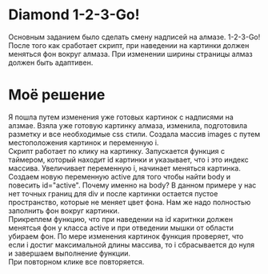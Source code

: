 # Diamond 1-2-3-Go!
Основным заданием было сделать смену надписей на алмазе. 1-2-3-Go! После того как сработает скрипт, при наведении на картинки должен меняться фон вокруг алмаза. При изменении ширины страницы алмаз должен быть адаптивен.
# Моё решение
Я пошла путем изменения уже готовых картинок с надписями на алзмае. Взяла уже готовую картинку алмаза, изменила, подготовила разметку и все необходимые css стили.
Создала массив images с путем местоположения картинок и переменную i. <br>
Скрипт работает по клику на картинку. Запускается функция с таймером, который  находит id картинки и указывает, что i это индекс массива. Увеличивает переменную i, начинает меняться картинка. Создаем новую переменную active для того чтобы найти body и повесить id="active". 
Почему именно на body? В данном примере у нас нет точных границ для div и после картинки остается пустое пространство, которые не меняет цвет фона. Нам же надо полностью заполнить фон вокруг картинки. <br>
Прикреплем функцию, что при наведении на id каритнки должен менятсья фон у класса active и при отведении мышки от области убираем фон.
По мере изменения картинок функция проверяет, что если i достиг максимальной длины массива, то i сбрасывается до нуля и завершаем выполнение функции. <br>
При повторном клике все повторяется. 

